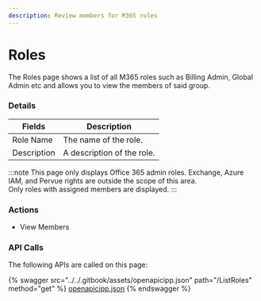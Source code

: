 ```yaml
---
description: Review members for M365 roles
---
```


# Roles

The Roles page shows a list of all M365 roles such as Billing Admin, Global Admin etc and allows you to view the members of said group.

### Details

| Fields      | Description                |
| ----------- | -------------------------- |
| Role Name   | The name of the role.      |
| Description | A description of the role. |

:::note This page only displays Office 365 admin roles. Exchange, Azure IAM, and Pervue rights are outside the scope of this area.\
Only roles with assigned members are displayed. :::

### Actions

* View Members

### API Calls

The following APIs are called on this page:

{% swagger src="../../.gitbook/assets/openapicipp.json" path="/ListRoles" method="get" %}
[openapicipp.json](../../.gitbook/assets/openapicipp.json)
{% endswagger %}

